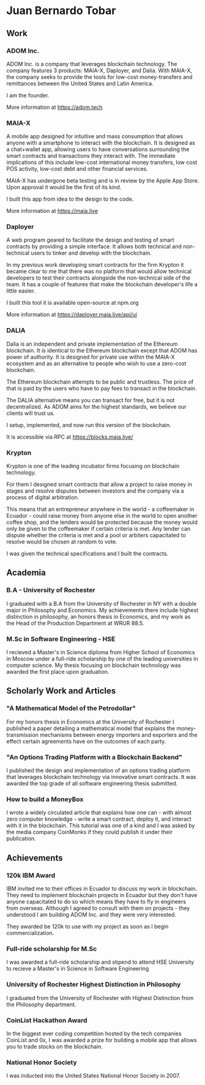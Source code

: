 <html>
<head>
<!-- Primary Meta Tags -->
<title>Juan Bernardo Tobar</title>
<meta name="title" content="Juan Bernardo Tobar">
<meta name="description" content="Juan Bernardo Tobar - Founder of ADOM Inc.">

<!-- Open Graph / Facebook -->
<meta property="og:type" content="website">
<meta property="og:url" content="http://juanbernardotobar.me/">
<meta property="og:title" content="Juan Bernardo Tobar ">
<meta property="og:description" content="Juan Bernardo Tobar - Founder of ADOM Inc.">
<meta property="og:image" content="">

<!-- Twitter -->
<meta property="twitter:card" content="summary_large_image">
<meta property="twitter:url" content="http://juanbernardotobar.me/">
<meta property="twitter:title" content="Juan Bernardo Tobar - Founder of ADOM Inc.">
<meta property="twitter:description" content="Juan Bernardo Tobar - Founder of ADOM Inc.">
<meta property="twitter:image" content="">
</head>
</html>


# Juan Bernardo Tobar

## Work

### ADOM Inc.

ADOM Inc. is a company that leverages blockchain technology. The company features 3 products: MAIA-X, Daployer, and Dalia. With MAIA-X, the company seeks to provide the tools for low-cost money-transfers and remittances between the United States and Latin America.

I am the founder.

More information at https://adom.tech

### MAIA-X

A mobile app designed for intuitive and mass consumption that allows anyone with a smartphone to interact with the blockchain. It is designed as a chat+wallet app, allowing users to have conversations surrounding the smart contracts and transactions they interact with. The immediate implications of this include low-cost international money transfers, low cost POS activity, low-cost debt and other financial services.

MAIA-X has undergone beta testing and is in review by the Apple App Store. Upon approval it would be the first of its kind.

I built this app from idea to the design to the code.

More information at https://maia.live


### Daployer

A web program geared to facilitate the design and testing of smart contracts by providing a simple interface. It allows both technical and non-technical users to tinker and develop with the blockchain.

In my previous work developing smart contracts for the firm Krypton it became clear to me that there was no platform that would allow technical developers to test their contracts alongside the non-technical side of the team. It has a couple of features that make the blockchain developer's life a little easier.

I built this tool it is available open-source at npm.org

More information at https://daployer.maia.live/api/ui


### DALIA

Dalia is an independent and private implementation of the Ethereum blockchain. It is identical to the Ethereum blockchain except that ADOM has power of authority. It is designed for private use within the MAIA-X ecosystem and as an alternative to people who wish to use a zero-cost blockchain.

The Ethereum blockchain attempts to be public and trustless. The price of that is paid by the users who have to pay fees to transact in the blockchain. 

The DALIA alternative means you can transact for free, but it is not decentralized. As ADOM aims for the highest standards, we believe our clients will trust us.

I setup, implemented, and now run this version of the blockchain.

It is accessible via RPC at https://blocks.maia.live/


### Krypton

Krypton is one of the leading incubator firms focusing on blockchain technology. 

For them I designed smart contracts that allow a project to raise money in stages and resolve disputes between investors and the company via a process of digital arbitration.

This means that an entrepreneur anywhere in the world - a coffeemaker in Ecuador - could raise money from anyone else in the world to open another coffee shop, and the lenders would be protected because the money would only be given to the coffeemaker if certain criteria is met. Any lender can dispute whether the criteria is met and a pool or arbiters capacitated to resolve would be chosen at random to vote.

I was given the technical specifications and I built the contracts.


## Academia

### B.A - University of Rochester

I graduated with a B.A from the University of Rochester in NY with a double major in Philosophy and Economics. My achievements there include highest distinction in philosophy, an honors thesis in Economics, and my work as the Head of the Production Department at WRUR 88.5.

### M.Sc in Software Engineering - HSE

I recieved a Master's in Science diploma from Higher School of Economics in Moscow under a full-ride scholarship by one of the leading universities in computer science. My thesis focusing on blockchain technology was awarded the first place upon graduation.

## Scholarly Work and Articles

### "A Mathematical Model of the Petrodollar"

For my honors thesis in Economics at the University of Rochester I published a paper detailing a mathematical model that explains the money-transmission mechanisms between energy importers and exporters and the effect certain agreements have on the outcomes of each party.

### "An Options Trading Platform with a Blockchain Backend"

I published the design and implementation of an options trading platform that leverages blockchain technology via innovative smart contracts. It was awarded the top grade of all software engineering thesis submitted.

### How to build a MoneyBox

I wrote a widely circulated article that explains how one can - with almost zero computer knowledge - write a smart contract, deploy it, and interact with it in the blockchain. This tutorial was one of a kind and I was asked by the media company CoinMonks if they could publish it under their publication.


## Achievements

### 120k IBM Award

IBM invited me to their offices in Ecuador to discuss my work in blockchain. They need to implement blockchain projects in Ecuador but they don't have anyone capacitated to do so which means they have to fly in engineers from overseas. Although I agreed to consult with them on projects - they understood I am building ADOM Inc. and they were very interested.

They awarded be 120k to use with my project as soon as I begin commercialization.

### Full-ride scholarship for M.Sc

I was awarded a full-ride scholarship and stipend to attend HSE University to recieve a Master's in Science in Software Engineering

### University of Rochester Highest Distinction in Philosophy

I graduated from the University of Rochester with Highest Distinction from the Philosophy department.

### CoinList Hackathon Award

In the biggest ever coding competition hosted by the tech companies CoinList and 0x, I was awarded a prize for building a mobile app that allows you to trade stocks on the blockchain.

### National Honor Society

I was inducted into the United States National Honor Society in 2007.


